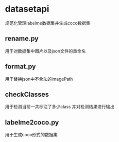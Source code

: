 # datasetapi
规范化管理labelme数据集并生成coco数据集

## rename.py
用于对数据集中图片以及json文件的重命名

## format.py
用于替换json中不合法的imagePath

## checkClasses
用于检测当前一共标注了多少class 并对检测结果进行输出

## labelme2coco.py
用于生成coco形式的数据集
